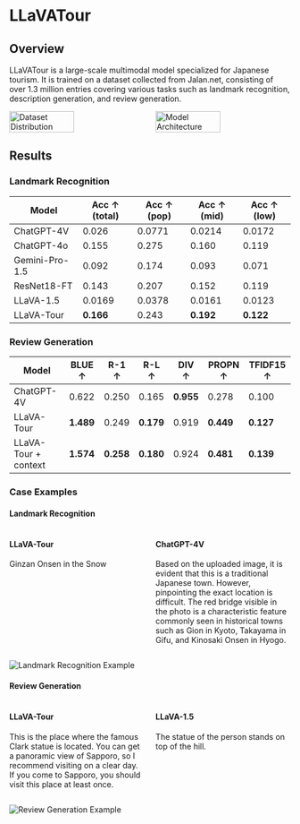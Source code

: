 # LLaVATour

## Overview

LLaVATour is a large-scale multimodal model specialized for Japanese tourism. It is trained on a dataset collected from Jalan.net, consisting of over 1.3 million entries covering various tasks such as landmark recognition, description generation, and review generation.

<div style="display: flex; justify-content: space-between;">
    <img src="images/dataset_distribution.png" width="48%" alt="Dataset Distribution">
    <img src="images/model_architecture.png" width="48%" alt="Model Architecture">
</div>

## Results

### Landmark Recognition

| Model | Acc ↑ (total) | Acc ↑ (pop) | Acc ↑ (mid) | Acc ↑ (low) |
|-------|---------------|--------------|--------------|--------------|
| ChatGPT-4V | 0.026 | 0.0771 | 0.0214 | 0.0172 |
| ChatGPT-4o | 0.155 | 0.275 | 0.160 | 0.119 |
| Gemini-Pro-1.5 | 0.092 | 0.174 | 0.093 | 0.071 |
| ResNet18-FT | 0.143 | 0.207 | 0.152 | 0.119 |
| LLaVA-1.5 | 0.0169 | 0.0378 | 0.0161 | 0.0123 |
| LLaVA-Tour | **0.166** | 0.243 | **0.192** | **0.122** |

### Review Generation

| Model | BLUE ↑ | R-1 ↑ | R-L ↑ | DIV ↑ | PROPN ↑ | TFIDF15 ↑ |
|-------|--------|-------|-------|-------|---------|-----------|
| ChatGPT-4V | 0.622 | 0.250 | 0.165 | **0.955** | 0.278 | 0.100 |
| LLaVA-Tour | **1.489** | 0.249 | **0.179** | 0.919 | **0.449** | **0.127** |
| LLaVA-Tour + context | **1.574** | **0.258** | **0.180** | 0.924 | **0.481** | **0.139** |

### Case Examples

#### Landmark Recognition

<div style="display: flex; justify-content: space-between;">
    <div style="width: 48%;">
        <h4>LLaVA-Tour</h4>
        <p>Ginzan Onsen in the Snow</p>
    </div>
    <div style="width: 48%;">
        <h4>ChatGPT-4V</h4>
        <p>Based on the uploaded image, it is evident that this is a traditional Japanese town. However, pinpointing the exact location is difficult. The red bridge visible in the photo is a characteristic feature commonly seen in historical towns such as Gion in Kyoto, Takayama in Gifu, and Kinosaki Onsen in Hyogo.</p>
    </div>
</div>

![Landmark Recognition Example](images/landmark_recognition_example.png)

#### Review Generation

<div style="display: flex; justify-content: space-between;">
    <div style="width: 48%;">
        <h4>LLaVA-Tour</h4>
        <p>This is the place where the famous Clark statue is located. You can get a panoramic view of Sapporo, so I recommend visiting on a clear day. If you come to Sapporo, you should visit this place at least once.</p>
    </div>
    <div style="width: 48%;">
        <h4>LLaVA-1.5</h4>
        <p>The statue of the person stands on top of the hill.</p>
    </div>
</div>

![Review Generation Example](images/review_generation_example.png)
